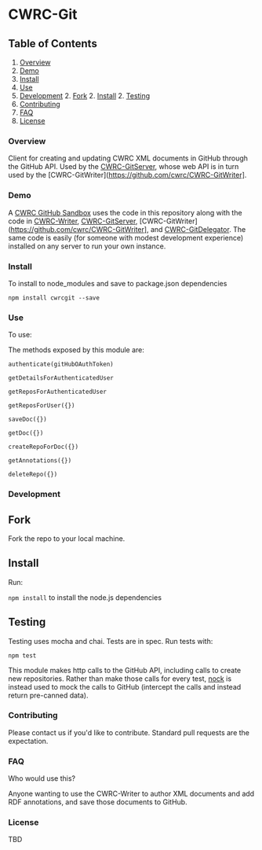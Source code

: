 # CWRC-Git

## Table of Contents

1. [Overview](#overview)
1. [Demo](#demo)
1. [Install](#install)
1. [Use](#use)
1. [Development](#development)
    2. [Fork](#fork)
    2. [Install](#install)
    2. [Testing](#testing)
1. [Contributing](#contributing)
1. [FAQ](#faq)
1. [License](#license)

### Overview

Client for creating and updating CWRC XML documents in GitHub through the GitHub API.  Used by the [CWRC-GitServer](https://github.com/cwrc/CWRC-GitServer), whose web API is in turn used by the [CWRC-GitWriter](https://github.com/cwrc/CWRC-GitWriter].

### Demo 

A [CWRC GitHub Sandbox](http://208.75.74.217/editor_github.html) uses the code in this repository along with the code in [CWRC-Writer](https://github.com/cwrc/CWRC-Writer), [CWRC-GitServer](https://github.com/cwrc/CWRC-GitServer), [CWRC-GitWriter](https://github.com/cwrc/CWRC-GitWriter], and [CWRC-GitDelegator](https://github.com/cwrc/CWRC-GitServer). The same code is easily (for someone with modest development experience) installed on any server to run your own instance.

### Install

To install to node_modules and save to package.json dependencies

`npm install cwrcgit --save`

### Use

To use:

The methods exposed by this module are:

```
authenticate(gitHubOAuthToken)

getDetailsForAuthenticatedUser

getReposForAuthenticatedUser

getReposForUser({})

saveDoc({})

getDoc({})

createRepoForDoc({})

getAnnotations({})

deleteRepo({})
```

### Development

## Fork 

Fork the repo to your local machine.

## Install

Run:

`npm install` to install the node.js dependencies

## Testing

Testing uses mocha and chai.  Tests are in spec. Run tests with:

`npm test` 

This module makes http calls to the GitHub API, including calls to create new repositories.  Rather than make those calls for every test, [nock](https://github.com/node-nock/nock) is instead used to mock the calls to GitHub (intercept the calls and instead return pre-canned data).  

### Contributing

Please contact us if you'd like to contribute.  Standard pull requests are the expectation.

### FAQ

Who would use this?

Anyone wanting to use the CWRC-Writer to author XML documents and add RDF annotations, and save those documents to GitHub.

### License

TBD